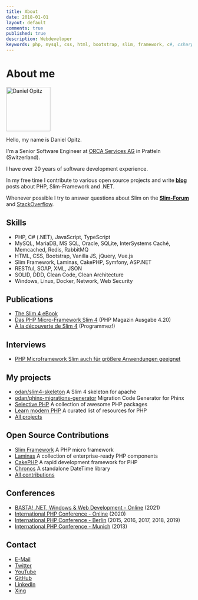 ```yaml
---
title: About
date: 2018-01-01
layout: default
comments: true
published: true
description: Webdeveloper
keywords: php, mysql, css, html, bootstrap, slim, framework, c#, csharp, dotnet
---
```


# About me

<p>
<img src="https://odan.github.io/assets/images/dopitz.png" width="120" alt="Daniel Opitz" class="avatar">
</p>

Hello, my name is Daniel Opitz.

I'm a Senior Software Engineer at [ORCA Services AG](https://orca-services.ch/) in Pratteln (Switzerland).

I have over 20 years of software development experience.

In my free time I contribute to various open source projects
and write **[blog](https://odan.github.io/)** posts about PHP, Slim-Framework and .NET.

Whenever possible I try to answer questions about Slim on the **[Slim-Forum](https://discourse.slimframework.com/)**
and [StackOverflow](https://stackoverflow.com/questions/tagged/slim).

## Skills

* PHP, C# (.NET), JavaScript, TypeScript
* MySQL, MariaDB, MS SQL, Oracle, SQLite, InterSystems Caché, Memcached, Redis, RabbitMQ
* HTML, CSS, Bootstrap, Vanilla JS, jQuery, Vue.js
* Slim Framework, Laminas, CakePHP, Symfony, ASP.NET
* RESTful, SOAP, XML, JSON
* SOLID, DDD, Clean Code, Clean Architecture
* Windows, Linux, Docker, Network, Web Security

## Publications

* [The Slim 4 eBook](https://ko-fi.com/s/5f182b4b22)
* [Das PHP Micro-Framework Slim 4](https://odan.github.io/2020/05/20/slim4-php-magazin-420.html) (PHP Magazin Ausgabe 4.20)
* [À la découverte de Slim 4](https://www.programmez.com/magazine/article/la-decouverte-de-slim-4) (Programmez!)

## Interviews

* [PHP Microframework Slim auch für größere Anwendungen geeignet](https://entwickler.de/online/php/php-microframework-slim-579928772.html)

## My projects

* [odan/slim4-skeleton](https://github.com/odan/slim4-skeleton) A Slim 4 skeleton for apache
* [odan/phinx-migrations-generator](https://github.com/odan/phinx-migrations-generator) Migration Code Generator for Phinx
* [Selective PHP](https://github.com/selective-php) A collection of awesome PHP packages
* [Learn modern PHP](https://odan.github.io/learn-php/) A curated list of resources for PHP
* [All projects](https://github.com/odan?tab=repositories)

## Open Source Contributions

* [Slim Framework](https://github.com/slimphp/Slim) A PHP micro framework
* [Laminas](https://github.com/laminas) A collection of enterprise-ready PHP components
* [CakePHP](https://github.com/cakephp/cakephp) A rapid development framework for PHP
* [Chronos](https://github.com/cakephp/chronos) A standalone DateTime library
* [All contributions](https://github.com/odan)

## Conferences

* [BASTA! .NET, Windows & Web Development - Online](https://basta.net/mainz/) (2021)
* [International PHP Conference - Online](https://phpconference.com/) (2020)
* [International PHP Conference - Berlin](https://phpconference.com/) (2015, 2016, 2017, 2018, 2019)
* [International PHP Conference - Munich](https://phpconference.com/) (2013)

## Contact

* [E-Mail](mailto:d.opitz@outlook.com)
* [Twitter](https://twitter.com/dopitz)
* [YouTube](https://www.youtube.com/channel/UCP9FiJ_7W5u6L1bgKSEEKdQ)  
* [GitHub](https://github.com/odan)
* [LinkedIn](https://www.linkedin.com/in/daniel-opitz-493816111)
* [Xing](https://www.xing.com/profile/Daniel_Opitz9)